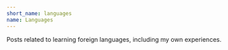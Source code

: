 ```yaml
---
short_name: languages
name: Languages
---
```

Posts related to learning foreign languages, including my own experiences.
